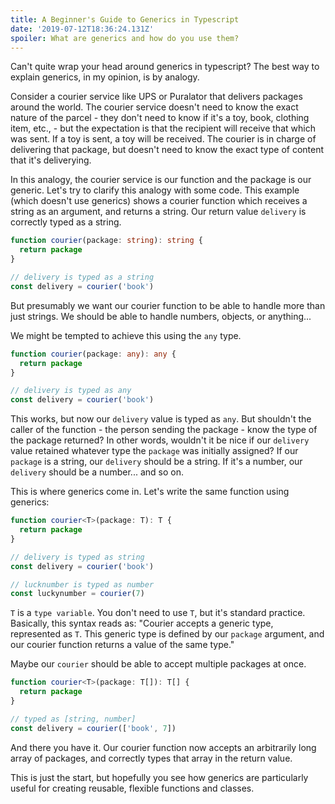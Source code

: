```yaml
---
title: A Beginner's Guide to Generics in Typescript
date: '2019-07-12T18:36:24.131Z'
spoiler: What are generics and how do you use them?
---
```


Can't quite wrap your head around generics in typescript? The best way to explain generics, in my opinion, is by analogy.

Consider a courier service like UPS or Puralator that delivers packages around the world. The courier service doesn't need to know the exact nature of the parcel - they don't need to know if it's a toy, book, clothing item, etc., - but the expectation is that the recipient will receive that which was sent. If a toy is sent, a toy will be received. The courier is in charge of delivering that package, but doesn't need to know the exact type of content that it's deliverying.

In this analogy, the courier service is our function and the package is our generic. Let's try to clarify this analogy with some code. This example (which doesn't use generics) shows a courier function which receives a string as an argument, and returns a string. Our return value `delivery` is correctly typed as a string.

```ts
function courier(package: string): string {
  return package
}

// delivery is typed as a string
const delivery = courier('book')
```

But presumably we want our courier function to be able to handle more than just strings. We should be able to handle numbers, objects, or anything...

We might be tempted to achieve this using the `any` type.

```ts
function courier(package: any): any {
  return package
}

// delivery is typed as any
const delivery = courier('book')
```

This works, but now our `delivery` value is typed as `any`. But shouldn't the caller of the function - the person sending the package - know the type of the package returned? In other words, wouldn't it be nice if our `delivery` value retained whatever type the `package` was initially assigned? If our `package` is a string, our `delivery` should be a string. If it's a number, our `delivery` should be a number... and so on.

This is where generics come in. Let's write the same function using generics:

```ts
function courier<T>(package: T): T {
  return package
}

// delivery is typed as string
const delivery = courier('book')

// lucknumber is typed as number
const luckynumber = courier(7)
```

`T` is a `type variable`. You don't need to use `T`, but it's standard practice. Basically, this syntax reads as: "Courier accepts a generic type, represented as `T`. This generic type is defined by our `package` argument, and our courier function returns a value of the same type."

Maybe our `courier` should be able to accept multiple packages at once.

```ts
function courier<T>(package: T[]): T[] {
  return package
}

// typed as [string, number]
const delivery = courier(['book', 7])
```

And there you have it. Our courier function now accepts an arbitrarily long array of packages, and correctly types that array in the return value.

This is just the start, but hopefully you see how generics are particularly useful for creating reusable, flexible functions and classes.
